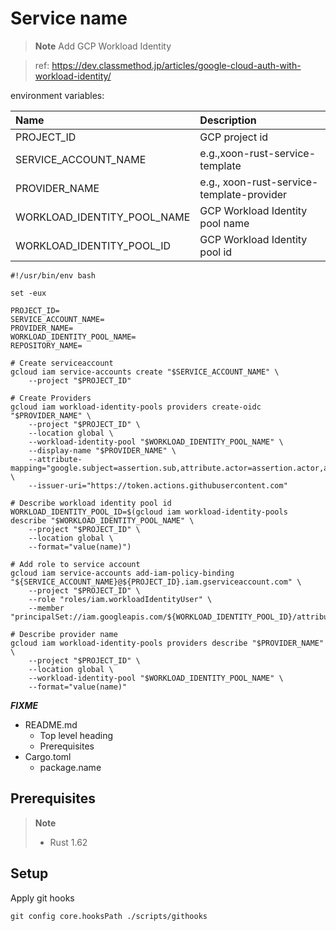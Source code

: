 # Service name

> **Note**
Add GCP Workload Identity

> ref: https://dev.classmethod.jp/articles/google-cloud-auth-with-workload-identity/

environment variables:

| Name | Description |
|:-|:-|
| PROJECT_ID | GCP project id |
| SERVICE_ACCOUNT_NAME | e.g.,xoon-rust-service-template |
| PROVIDER_NAME | e.g., xoon-rust-service-template-provider |
| WORKLOAD_IDENTITY_POOL_NAME | GCP Workload Identity pool name |
| WORKLOAD_IDENTITY_POOL_ID | GCP Workload Identity pool id |

```shell
#!/usr/bin/env bash

set -eux

PROJECT_ID=
SERVICE_ACCOUNT_NAME=
PROVIDER_NAME=
WORKLOAD_IDENTITY_POOL_NAME=
REPOSITORY_NAME=

# Create serviceaccount
gcloud iam service-accounts create "$SERVICE_ACCOUNT_NAME" \
    --project "$PROJECT_ID"

# Create Providers
gcloud iam workload-identity-pools providers create-oidc "$PROVIDER_NAME" \
    --project "$PROJECT_ID" \
    --location global \
    --workload-identity-pool "$WORKLOAD_IDENTITY_POOL_NAME" \
    --display-name "$PROVIDER_NAME" \
    --attribute-mapping="google.subject=assertion.sub,attribute.actor=assertion.actor,attribute.repository=assertion.repository" \
    --issuer-uri="https://token.actions.githubusercontent.com"

# Describe workload identity pool id
WORKLOAD_IDENTITY_POOL_ID=$(gcloud iam workload-identity-pools describe "$WORKLOAD_IDENTITY_POOL_NAME" \
    --project "$PROJECT_ID" \
    --location global \
    --format="value(name)")

# Add role to service account
gcloud iam service-accounts add-iam-policy-binding "${SERVICE_ACCOUNT_NAME}@${PROJECT_ID}.iam.gserviceaccount.com" \
    --project "$PROJECT_ID" \
    --role "roles/iam.workloadIdentityUser" \
    --member "principalSet://iam.googleapis.com/${WORKLOAD_IDENTITY_POOL_ID}/attribute.repository/${REPOSITORY_NAME}"

# Describe provider name
gcloud iam workload-identity-pools providers describe "$PROVIDER_NAME" \
    --project "$PROJECT_ID" \
    --location global \
    --workload-identity-pool "$WORKLOAD_IDENTITY_POOL_NAME" \
    --format="value(name)"
```

***FIXME***

- README.md
  - Top level heading
  - Prerequisites
- Cargo.toml
  - package.name

## Prerequisites

> **Note**
>
> - Rust 1.62

## Setup

Apply git hooks

```shell
git config core.hooksPath ./scripts/githooks
```
